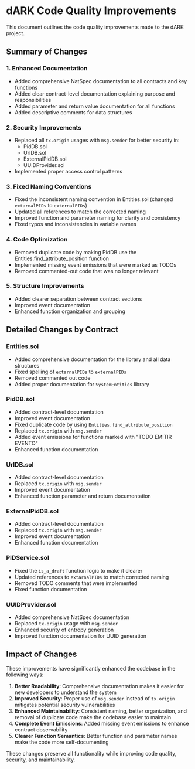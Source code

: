 # dARK Code Quality Improvements

This document outlines the code quality improvements made to the dARK project.

## Summary of Changes

### 1. Enhanced Documentation

- Added comprehensive NatSpec documentation to all contracts and key functions
- Added clear contract-level documentation explaining purpose and responsibilities
- Added parameter and return value documentation for all functions
- Added descriptive comments for data structures

### 2. Security Improvements

- Replaced all `tx.origin` usages with `msg.sender` for better security in:
  - PidDB.sol
  - UrlDB.sol
  - ExternalPidDB.sol
  - UUIDProvider.sol
- Implemented proper access control patterns

### 3. Fixed Naming Conventions

- Fixed the inconsistent naming convention in Entities.sol (changed `extarnalPIDs` to `externalPIDs`)
- Updated all references to match the corrected naming
- Improved function and parameter naming for clarity and consistency
- Fixed typos and inconsistencies in variable names

### 4. Code Optimization

- Removed duplicate code by making PidDB use the Entities.find_attribute_position function
- Implemented missing event emissions that were marked as TODOs
- Removed commented-out code that was no longer relevant

### 5. Structure Improvements

- Added clearer separation between contract sections
- Improved event documentation
- Enhanced function organization and grouping

## Detailed Changes by Contract

### Entities.sol

- Added comprehensive documentation for the library and all data structures
- Fixed spelling of `extarnalPIDs` to `externalPIDs`
- Removed commented out code
- Added proper documentation for `SystemEntities` library

### PidDB.sol

- Added contract-level documentation
- Improved event documentation
- Fixed duplicate code by using `Entities.find_attribute_position`
- Replaced `tx.origin` with `msg.sender`
- Added event emissions for functions marked with "TODO EMITIR EVENTO"
- Enhanced function documentation

### UrlDB.sol

- Added contract-level documentation
- Replaced `tx.origin` with `msg.sender`
- Improved event documentation
- Enhanced function parameter and return documentation

### ExternalPidDB.sol

- Added contract-level documentation
- Replaced `tx.origin` with `msg.sender`
- Improved event documentation
- Enhanced function documentation

### PIDService.sol

- Fixed the `is_a_draft` function logic to make it clearer
- Updated references to `extarnalPIDs` to match corrected naming
- Removed TODO comments that were implemented
- Fixed function documentation

### UUIDProvider.sol

- Added comprehensive NatSpec documentation
- Replaced `tx.origin` usage with `msg.sender`
- Enhanced security of entropy generation
- Improved function documentation for UUID generation

## Impact of Changes

These improvements have significantly enhanced the codebase in the following ways:

1. **Better Readability**: Comprehensive documentation makes it easier for new developers to understand the system
2. **Improved Security**: Proper use of `msg.sender` instead of `tx.origin` mitigates potential security vulnerabilities
3. **Enhanced Maintainability**: Consistent naming, better organization, and removal of duplicate code make the codebase easier to maintain
4. **Complete Event Emissions**: Added missing event emissions to enhance contract observability
5. **Clearer Function Semantics**: Better function and parameter names make the code more self-documenting

These changes preserve all functionality while improving code quality, security, and maintainability.